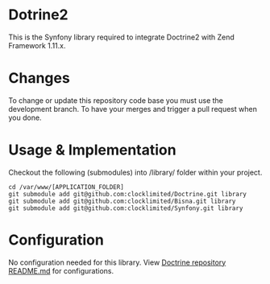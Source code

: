 # Dotrine2
This is the Synfony library required to integrate Doctrine2 with Zend Framework 1.11.x.

# Changes
To change or update this repository code base you must use the development branch. To have your merges  and trigger a pull request when you done.

# Usage & Implementation
Checkout the following (submodules) into /library/ folder within your project.

	cd /var/www/[APPLICATION_FOLDER]
	git submodule add git@github.com:clocklimited/Doctrine.git library
	git submodule add git@github.com:clocklimited/Bisna.git library
	git submodule add git@github.com:clocklimited/Synfony.git library
	
# Configuration

No configuration needed for this library. View [Doctrine repository README.md](https://github.com/clocklimited/Doctrine/blob/master/README.md "Configurations") for configurations.
